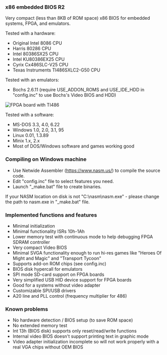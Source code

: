 ### x86 embedded BIOS R2
Very compact (less than 8KB of ROM space) x86 BIOS for embedded systems, FPGA, and emulators.

Tested with a hardware:
* Original Intel 8086 CPU
* Harris 80286 CPU
* Intel 80386SX25 CPU
* Intel KU80386EX25 CPU
* Cyrix Cx486SLC-V25 CPU
* Texas Instruments TI486SXLC2-G50 CPU

Tested with an emulators:
* Bochs 2.6.11 (require USE_ADDON_ROMS and USE_IDE_HDD in "config.inc" to use Bochs's Video BIOS and HDD)

![FPGA board with TI486](https://github.com/b-dmitry1/BIOS/blob/main/BoardTI486.jpg)

Tested with a software:
* MS-DOS 3.3, 4.0, 6.22
* Windows 1.0, 2.0, 3.1, 95
* Linux 0.01, 1.3.89
* Minix 1.x, 2.x
* Most of DOS/Windows software and games working good

### Compiling on Windows machine

* Use Netwide Assembler (https://www.nasm.us/) to compile the source code.
* Edit "config.inc" file to select features you need.
* Launch "\_make.bat" file to create binaries.

If your NASM location on disk is not "C:\nasm\nasm.exe" - please change the path to nasm.exe in "\_make.bat" file.

### Implemented functions and features
* Minimal initialization
* Minimal functionality ISRs 10h-1Ah
* Lower memory test with continuous mode to help debugging FPGA SDRAM controller
* Very compact Video BIOS
* Minimal SVGA functionality enough to run hi-res games like "Heroes Of Might and Magic" and "Transport Tycoon"
* Supports add-on ROM chips (see config.inc)
* BIOS disk hypercall for emulators
* SPI mode SD-card support on FPGA boards
* Very simplified USB HID device support for FPGA boards
* Good for a systems without video adapter
* Customizable SPI/USB drivers
* A20 line and PLL control (frequency multiplier for 486)

### Known problems
* No hardware detection / BIOS setup (to save ROM space)
* No extended memory test
* Int 13h (BIOS disk) supports only reset/read/write functions
* Internal video BIOS doesn't support printing text in graphic mode
* Video adapter initialization incomplete so will not work properly with a real VGA chips without OEM BIOS
